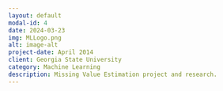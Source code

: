 ```yaml
---
layout: default
modal-id: 4
date: 2024-03-23
img: MLLogo.png
alt: image-alt
project-date: April 2014
client: Georgia State University
category: Machine Learning
description: Missing Value Estimation project and research.
---
```

